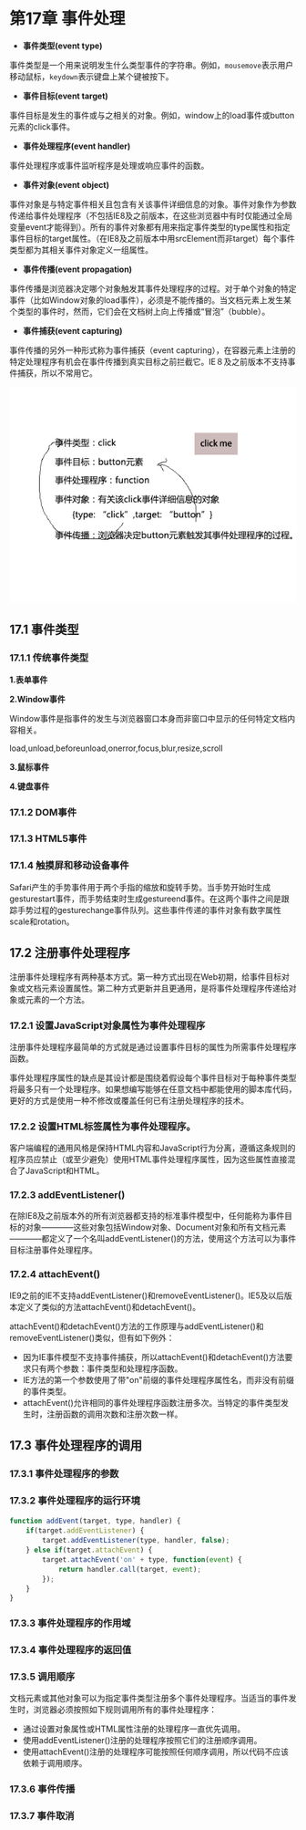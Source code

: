 # 第17章 事件处理

* **事件类型(event type)**

事件类型是一个用来说明发生什么类型事件的字符串。例如，`mousemove`表示用户移动鼠标，`keydown`表示键盘上某个键被按下。

* **事件目标(event target)**

事件目标是发生的事件或与之相关的对象。例如，window上的load事件或button元素的click事件。

* **事件处理程序(event handler)**

事件处理程序或事件监听程序是处理或响应事件的函数。

* **事件对象(event object)**

事件对象是与特定事件相关且包含有关该事件详细信息的对象。事件对象作为参数传递给事件处理程序（不包括IE8及之前版本，在这些浏览器中有时仅能通过全局变量event才能得到）。所有的事件对象都有用来指定事件类型的type属性和指定事件目标的target属性。（在IE8及之前版本中用srcElement而非target）每个事件类型都为其相关事件对象定义一组属性。

* **事件传播(event propagation)**

事件传播是浏览器决定哪个对象触发其事件处理程序的过程。对于单个对象的特定事件（比如Window对象的load事件），必须是不能传播的。当文档元素上发生某个类型的事件时，然而，它们会在文档树上向上传播或“冒泡”（bubble）。

* **事件捕获(event capturing)**

事件传播的另外一种形式称为事件捕获（event capturing），在容器元素上注册的特定处理程序有机会在事件传播到真实目标之前拦截它。IE８及之前版本不支持事件捕获，所以不常用它。

![](img/17_1.jpg)

## 17.1 事件类型

### 17.1.1 传统事件类型

**1.表单事件**

**2.Window事件**

Window事件是指事件的发生与浏览器窗口本身而非窗口中显示的任何特定文档内容相关。

load,unload,beforeunload,onerror,focus,blur,resize,scroll

**3.鼠标事件**

**4.键盘事件**

### 17.1.2 DOM事件

### 17.1.3 HTML5事件


### 17.1.4 触摸屏和移动设备事件

Safari产生的手势事件用于两个手指的缩放和旋转手势。当手势开始时生成gesturestart事件，而手势结束时生成gestureend事件。在这两个事件之间是跟踪手势过程的gesturechange事件队列。这些事件传递的事件对象有数字属性scale和rotation。

## 17.2 注册事件处理程序

注册事件处理程序有两种基本方式。第一种方式出现在Web初期，给事件目标对象或文档元素设置属性。第二种方式更新并且更通用，是将事件处理程序传递给对象或元素的一个方法。

### 17.2.1 设置JavaScript对象属性为事件处理程序

注册事件处理程序最简单的方式就是通过设置事件目标的属性为所需事件处理程序函数。

事件处理程序属性的缺点是其设计都是围绕着假设每个事件目标对于每种事件类型将最多只有一个处理程序。如果想编写能够在任意文档中都能使用的脚本库代码，更好的方式是使用一种不修改或覆盖任何已有注册处理程序的技术。

### 17.2.2 设置HTML标签属性为事件处理程序。

客户端编程的通用风格是保持HTML内容和JavaScript行为分离，遵循这条规则的程序员应禁止（或至少避免）使用HTML事件处理程序属性，因为这些属性直接混合了JavaScript和HTML。

### 17.2.3 addEventListener()

在除IE8及之前版本外的所有浏览器都支持的标准事件模型中，任何能称为事件目标的对象————这些对象包括Window对象、Document对象和所有文档元素————都定义了一个名叫addEventListener()的方法，使用这个方法可以为事件目标注册事件处理程序。

### 17.2.4 attachEvent()

IE9之前的IE不支持addEventListener()和removeEventListener()。IE5及以后版本定义了类似的方法attachEvent()和detachEvent()。

attachEvent()和detachEvent()方法的工作原理与addEventListener()和removeEventListener()类似，但有如下例外：

* 因为IE事件模型不支持事件捕获，所以attachEvent()和detachEvent()方法要求只有两个参数：事件类型和处理程序函数。
* IE方法的第一个参数使用了带"on"前缀的事件处理程序属性名，而非没有前缀的事件类型。
* attachEvent()允许相同的事件处理程序函数注册多次。当特定的事件类型发生时，注册函数的调用次数和注册次数一样。

## 17.3 事件处理程序的调用

### 17.3.1 事件处理程序的参数

### 17.3.2 事件处理程序的运行环境

```js
function addEvent(target, type, handler) {
    if(target.addEventListener) {
        target.addEventListener(type, handler, false);
    } else if(target.attachEvent) {
        target.attachEvent('on' + type, function(event) {
            return handler.call(target, event);
        });
    }
}
```

### 17.3.3 事件处理程序的作用域

### 17.3.4 事件处理程序的返回值

### 17.3.5 调用顺序

文档元素或其他对象可以为指定事件类型注册多个事件处理程序。当适当的事件发生时，浏览器必须按照如下规则调用所有的事件处理程序：

* 通过设置对象属性或HTML属性注册的处理程序一直优先调用。
* 使用addEventListener()注册的处理程序按照它们的注册顺序调用。
* 使用attachEvent()注册的处理程序可能按照任何顺序调用，所以代码不应该依赖于调用顺序。

### 17.3.6 事件传播

### 17.3.7 事件取消























